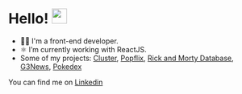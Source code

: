 ### <h1 align="left">Hello! <img src="https://raw.githubusercontent.com/kaueMarques/kaueMarques/master/hi.gif" width="30px"></h1>

- 👨‍💻 I'm a front-end developer.
- ⚛️ I’m currently working with ReactJS.
- Some of my projects:
<a href="https://cluster-forum.com/" target="_blank" title="Cluster">Cluster</a>,
<a href="http://popflix-app.herokuapp.com/" target="_blank" title="Popflix">Popflix</a>,
<a href="https://rick-and-morty-base.herokuapp.com/" target="_blank" title="Rick And Morty Database">Rick and Morty Database</a>,
<a href="https://g3news.herokuapp.com/" target="_blank" title="G3News">G3News</a>,
<a href="https://pokedex-7.herokuapp.com/" target="_blank" title="Pokedex">Pokedex</a>

You can find me on <a href="https://www.linkedin.com/in/leonardojuriolli/" target="_blank" title="LinkedIn">Linkedin</a> <br>


